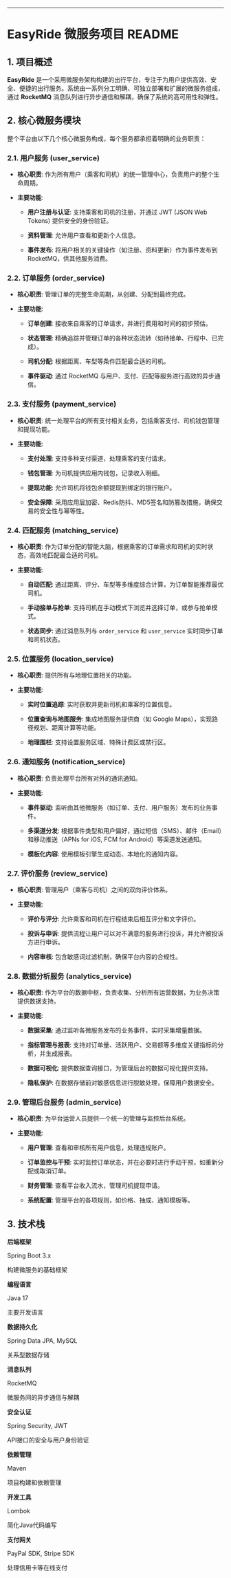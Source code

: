 * * * * *

EasyRide 微服务项目 README
=====================

1\. 项目概述
--------

**EasyRide** 是一个采用微服务架构构建的出行平台，专注于为用户提供高效、安全、便捷的出行服务。系统由一系列分工明确、可独立部署和扩展的微服务组成，通过 **RocketMQ** 消息队列进行异步通信和解耦，确保了系统的高可用性和弹性。

2\. 核心微服务模块
-----------

整个平台由以下几个核心微服务构成，每个服务都承担着明确的业务职责：

### 2.1. 用户服务 (user_service)

-   **核心职责**: 作为所有用户（乘客和司机）的统一管理中心，负责用户的整个生命周期。

-   **主要功能**:

    -   **用户注册与认证**: 支持乘客和司机的注册，并通过 JWT (JSON Web Tokens) 提供安全的身份验证。

    -   **资料管理**: 允许用户查看和更新个人信息。

    -   **事件发布**: 将用户相关的关键操作（如注册、资料更新）作为事件发布到 RocketMQ，供其他服务消费。

### 2.2. 订单服务 (order_service)

-   **核心职责**: 管理订单的完整生命周期，从创建、分配到最终完成。

-   **主要功能**:

    -   **订单创建**: 接收来自乘客的订单请求，并进行费用和时间的初步预估。

    -   **状态管理**: 精确追踪并管理订单的各种状态流转（如待接单、行程中、已完成）。

    -   **司机分配**: 根据距离、车型等条件匹配最合适的司机。

    -   **事件驱动**: 通过 RocketMQ 与用户、支付、匹配等服务进行高效的异步通信。

### 2.3. 支付服务 (payment_service)

-   **核心职责**: 统一处理平台的所有支付相关业务，包括乘客支付、司机钱包管理和提现功能。

-   **主要功能**:

    -   **支付处理**: 支持多种支付渠道，处理乘客的支付请求。

    -   **钱包管理**: 为司机提供应用内钱包，记录收入明细。

    -   **提现功能**: 允许司机将钱包余额提现到绑定的银行账户。

    -   **安全保障**: 采用应用层加密、Redis防抖、MD5签名和防篡改措施，确保交易的安全性与幂等性。

### 2.4. 匹配服务 (matching_service)

-   **核心职责**: 作为订单分配的智能大脑，根据乘客的订单需求和司机的实时状态，高效地匹配最合适的司机。

-   **主要功能**:

    -   **自动匹配**: 通过距离、评分、车型等多维度综合计算，为订单智能推荐最优司机。

    -   **手动接单与抢单**: 支持司机在手动模式下浏览并选择订单，或参与抢单模式。

    -   **状态同步**: 通过消息队列与 `order_service` 和 `user_service` 实时同步订单和司机状态。

### 2.5. 位置服务 (location_service)

-   **核心职责**: 提供所有与地理位置相关的功能。

-   **主要功能**:

    -   **实时位置追踪**: 实时获取并更新司机和乘客的位置信息。

    -   **位置查询与地图服务**: 集成地图服务提供商（如 Google Maps），实现路径规划、距离计算等功能。

    -   **地理围栏**: 支持设置服务区域、特殊计费区或禁行区。

### 2.6. 通知服务 (notification_service)

-   **核心职责**: 负责处理平台所有对外的通讯通知。

-   **主要功能**:

    -   **事件驱动**: 监听由其他微服务（如订单、支付、用户服务）发布的业务事件。

    -   **多渠道分发**: 根据事件类型和用户偏好，通过短信（SMS）、邮件（Email）和移动推送（APNs for iOS, FCM for Android）等渠道发送通知。

    -   **模板化内容**: 使用模板引擎生成动态、本地化的通知内容。

### 2.7. 评价服务 (review_service)

-   **核心职责**: 管理用户（乘客与司机）之间的双向评价体系。

-   **主要功能**:

    -   **评价与评分**: 允许乘客和司机在行程结束后相互评分和文字评价。

    -   **投诉与申诉**: 提供流程让用户可以对不满意的服务进行投诉，并允许被投诉方进行申诉。

    -   **内容审核**: 包含敏感词过滤机制，确保平台内容的合规性。

### 2.8. 数据分析服务 (analytics_service)

-   **核心职责**: 作为平台的数据中枢，负责收集、分析所有运营数据，为业务决策提供数据支持。

-   **主要功能**:

    -   **数据采集**: 通过监听各微服务发布的业务事件，实时采集增量数据。

    -   **指标管理与报表**: 支持对订单量、活跃用户、交易额等多维度关键指标的分析，并生成报表。

    -   **数据可视化**: 提供数据查询接口，为管理后台的数据可视化提供支持。

    -   **隐私保护**: 在数据存储前对敏感信息进行脱敏处理，保障用户数据安全。

### 2.9. 管理后台服务 (admin_service)

-   **核心职责**: 为平台运营人员提供一个统一的管理与监控后台系统。

-   **主要功能**:

    -   **用户管理**: 查看和审核所有用户信息，处理违规账户。

    -   **订单监控与干预**: 实时监控订单状态，并在必要时进行手动干预，如重新分配或取消订单。

    -   **财务管理**: 查看平台收入流水，管理司机提现申请。

    -   **系统配置**: 管理平台的各项规则，如价格、抽成、通知模板等。

3\. 技术栈
-----------
**后端框架**

Spring Boot 3.x

构建微服务的基础框架

**编程语言**

Java 17

主要开发语言

**数据持久化**

Spring Data JPA, MySQL

关系型数据存储

**消息队列**

RocketMQ

微服务间的异步通信与解耦

**安全认证**

Spring Security, JWT

API接口的安全与用户身份验证

**依赖管理**

Maven

项目构建和依赖管理

**开发工具**

Lombok

简化Java代码编写

**支付网关**

PayPal SDK, Stripe SDK

处理信用卡等在线支付
